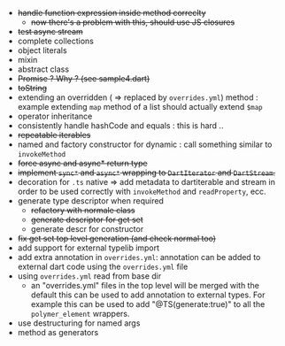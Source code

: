 -  ~~handle function expression inside method correclty~~
     -  ~~now there's a problem with this, should use JS closures~~
-  ~~test async stream~~
-  complete collections
-  object literals
-  mixin
-  abstract class
-  ~~Promise<T> ? Why ? (see sample4.dart)~~
-  ~~toString~~
-  extending an overridden ( => replaced by `overrides.yml`) method : example extending `map` method of a list should actually extend `$map`
-  operator inheritance
-  consistently handle hashCode and equals : this is hard .. 
-  ~~repeatable iterables~~
-  named and factory constructor for dynamic : call something similar to `invokeMethod`
-  ~~force async and async* return type~~
-  ~~implement `sync*` and `async*` wrapping to `DartIterator` and `DartStream`.~~
-  decoration for `.ts`  native => add metadata to dartiterable and stream in
   order to be used correctly with `invokeMethod` and `readProperty`, ecc.
-  generate type descriptor when required
     - ~~refactory with normale class~~
     - ~~generate descriptor for get set~~
     - generate descr for constructor
-  ~~fix get set top level generation (and check normal too)~~   
-  add support for external typelib import
-  add extra annotation in `overrides.yml`: annotation can be added to external dart
   code using the `overrides.yml` file 
-  using `overrides.yml` read from base dir
    - an "overrides.yml" files in the top level will be merged with the default
      this can be used to add annotation to external types. For example this can be
      used to add "@TS(generate:true)" to all the `polymer_element` wrappers.   
-  use destructuring for named args
-  method as generators